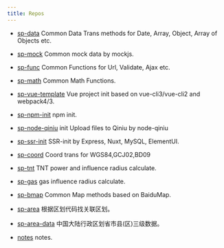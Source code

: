 ```yaml
---
title: Repos
---
```


- [sp-data](/sp-data)
  Common Data Trans methods for Date, Array, Object, Array of Objects etc.  

- [sp-mock](/sp-mock)
  Common mock data by mockjs.

- [sp-func](/sp-func)
  Common Functions for Url, Validate, Ajax etc.

- [sp-math](/sp-math)
  Common Math Functions.

- [sp-vue-template](/sp-vue-template)
  Vue project init based on vue-cli3/vue-cli2 and webpack4/3.

- [sp-npm-init](/sp-npm-init)
  npm init.

- [sp-node-qiniu](/sp-node-qiniu)
  init Upload files to Qiniu by node-qiniu

- [sp-ssr-init](/sp-ssr-init)
  SSR-init by Express, Nuxt, MySQL, ElementUI.

- [sp-coord](/sp-coord)
  Coord trans for WGS84,GCJ02,BD09

- [sp-tnt](/sp-tnt)
  TNT power and influence radius calculate.

- [sp-gas](/sp-gas)
  gas influence radius calculate.

- [sp-bmap](/sp-bmap)
  Common Map methods based on BaiduMap.

- [sp-area](/sp-area)
  根据区划代码找关联区划。

- [sp-area-data](/sp-area-data)
  中国大陆行政区划省市县(区)三级数据。

- [notes](/notes)
  notes.



